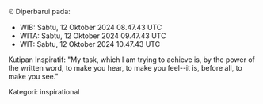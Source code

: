 ⏰ Diperbarui pada:
- WIB: Sabtu, 12 Oktober 2024 08.47.43 UTC
- WITA: Sabtu, 12 Oktober 2024 09.47.43 UTC
- WIT: Sabtu, 12 Oktober 2024 10.47.43 UTC

Kutipan Inspiratif:
"My task, which I am trying to achieve is, by the power of the written word, to make you hear, to make you feel--it is, before all, to make you see."


Kategori: inspirational

